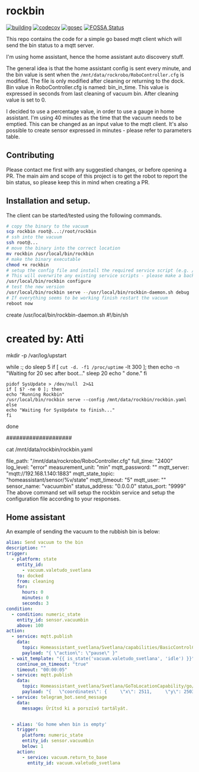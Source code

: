

# rockbin



[![building](https://github.com/johnDorian/rockbin/actions/workflows/ci.yml/badge.svg)]((https://github.com/johnDorian/rockbin/actions/workflows/ci.yml/badge.svg))
[![codecov](https://codecov.io/gh/johnDorian/rockbin/branch/master/graph/badge.svg)](https://codecov.io/gh/johnDorian/rockbin)
[![gosec](https://goreportcard.com/badge/github.com/johnDorian/rockbin)]((https://goreportcard.com/badge/github.com/johnDorian/rockbin))
[![FOSSA Status](https://app.fossa.com/api/projects/git%2Bgithub.com%2FjohnDorian%2Frockbin.svg?type=shield)](https://app.fossa.com/projects/git%2Bgithub.com%2FjohnDorian%2Frockbin?ref=badge_shield)

This repo contains the code for a simple go based mqtt client which will send the bin status to a mqtt server. 

I'm using home assistant, hence the home assistant auto discovery stuff.

The general idea is that the home assistant config is sent every minute, and the bin value is sent when the `/mnt/data/rockrobo/RoboController.cfg` is modified. The file is only modified after cleaning or returning to the dock. Bin value in RoboController.cfg is named: bin_in_time. This value is expressed in seconds from last cleaning of vacuum bin. After cleaning value is set to 0.

I decided to use a percentage value, in order to use a gauge in home assistant. I'm using 40 minutes as the time that the vacuum needs to be emptied. This can be changed as an input value to the mqtt client. 
It's also possible to create sensor expressed in minutes - please refer to parameters table.


## Contributing

Please contact me first with any suggestied changes, or before opening a PR. The main aim and scope of this project is to get the robot to report the bin status, so please keep this in mind when creating a PR. 


## Installation and setup.

The client can be started/tested using the following commands.

```bash
# copy the binary to the vacuum
scp rockbin root@...:/root/rockbin
# ssh into the vacuum
ssh root@...
# move the binary into the correct location
mv rockbin /usr/local/bin/rockbin
# make the binary executable
chmod +x rockbin
# setup the config file and install the required service script (e.g. /etc/init/S12rockbin). 
# This will overwrite any existing service scripts - please make a backup beforehand. 
/usr/local/bin/rockbin configure
# test the new version
/usr/local/bin/rockbin serve --/usr/local/bin/rockbin-daemon.sh debug
# If everything seems to be working finish restart the vacuum
reboot now
```
create /usr/local/bin/rockbin-daemon.sh
#!/bin/sh
#
# created by:  Atti


mkdir -p /var/log/upstart

while :; do
    sleep 5
    if [ `cut -d. -f1 /proc/uptime` -lt 300 ]; then
        echo -n "Waiting for 20 sec after boot..."
        sleep 20
        echo " done."
    fi

    pidof SysUpdate > /dev/null  2>&1
    if [ $? -ne 0 ]; then
    echo "Running Rockbin"
    /usr/local/bin/rockbin serve --config /mnt/data/rockbin/rockbin.yaml            
    else
    echo "Waiting for SysUpdate to finish..."
    fi
done

####################

cat /mnt/data/rockbin/rockbin.yaml
 
file_path: "/mnt/data/rockrobo/RoboController.cfg" 
full_time: "2400" 
log_level: "error" 
measurement_unit: "min" 
mqtt_password: "" 
mqtt_server: "mqtt://192.168.1.140:1883" 
mqtt_state_topic: "homeassistant/sensor/%v/state" 
mqtt_timeout: "5" 
mqtt_user: "" 
sensor_name: "vacuumbin" 
status_address: "0.0.0.0" 
status_port: "9999"
The above command set will setup the rockbin service and setup the configuration file according to your responses.

## Home assistant 
An example of sending the vacuum to the rubbish bin is below: 

```yaml
alias: Send vacuum to the bin
description: ""
trigger:
  - platform: state
    entity_id:
      - vacuum.valetudo_svetlana
    to: docked
    from: cleaning
    for:
      hours: 0
      minutes: 0
      seconds: 3
condition:
  - condition: numeric_state
    entity_id: sensor.vacuumbin
    above: 100
action:
  - service: mqtt.publish
    data:
      topic: Homeassistant_svetlana/Svetlana/capabilities/BasicControlCapability
      payload: "{ \"action\": \"pause\" }"
  - wait_template: "{{ is_state('vacuum.valetudo_svetlana', 'idle') }}"
    continue_on_timeout: "true"
    timeout: "00:00:05"
  - service: mqtt.publish
    data:
      topic: Homeassistant_svetlana/Svetlana/GoToLocationCapability/go/set
      payload: "{   \"coordinates\": {     \"x\": 2511,     \"y\": 2503   } }"
  - service: telegram_bot.send_message
    data:
      message: Ürítsd ki a porszívó tartályát.


  - alias: 'Go home when bin is empty'
    trigger: 
      platform: numeric_state
      entity_id: sensor.vacuumbin
      below: 1
    action: 
      - service: vacuum.return_to_base
        entity_id: vacuum.valetudo_svetlana
```



```
